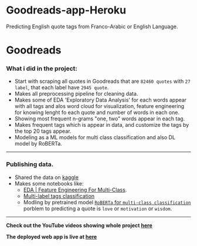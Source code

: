 # Goodreads-app-Heroku
Predicting English quote tags from Franco-Arabic or English Language.



# Goodreads
<!-- Scraping data from goodreads and makes an EDA and modeling on data. -->

### What i did in the project:
* Start with scraping all quotes in Goodreads that are `82460 quotes` with `27 label`, that each label have `2945 quote`.
* Makes all preprocessing pipeline for cleaning data.
* Makes some of EDA 'Exploratory Data Analysis' for each words appear with all tags and alos word cloud for visualization, feature engineering for knowing lenght fo each quote and number of words in each one.
* Showing most frequent n-grams "one, two" words appear in each tag.
* Makes frequent tags which is appear in data, and customize the tags by the top 20 tags appear.
* Modeling as a ML models for multi class classification and also DL model by RoBERTa.

-----
### Publishing data.
* Shared the data on [kaggle](https://www.kaggle.com/abdokamr/good-reads-quotes)
* Makes some notebooks like:
  * [EDA | Feature Engineering For Multi-Class](https://www.kaggle.com/abdokamr/eda-feature-engineering-for-multi-class).
  * [Multi-label tags classification](https://www.kaggle.com/abdokamr/multi-class-tags-classification)
  *  Modling by pretrained model [`RoBERTa` for `multi-class classification`](https://www.kaggle.com/abdokamr/goodreads-modeling-by-roberta-for-multi-class) porblem to predicting a quote is `love` or `motivation` or `wisdom`.

---
**Check out the YouTube videos showing whole project [here](https://www.youtube.com/playlist?list=PLp_18cwPtTTGOaAJsv8-y9mh-WWBu4dja)**

**The deployed web app is live at [here](https://goodreads-quotes-streamlit.herokuapp.com/)**

